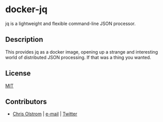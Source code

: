 # docker-jq

jq is a lightweight and flexible command-line JSON processor.

## Description

This provides jq as a docker image, opening up a strange and interesting world of distributed JSON processing. If that was a thing you wanted.

## License

[MIT](https://tldrlegal.com/license/mit-license)

## Contributors

* [Chris Olstrom](https://colstrom.github.io/) | [e-mail](mailto:chris@olstrom.com) | [Twitter](https://twitter.com/ChrisOlstrom)

